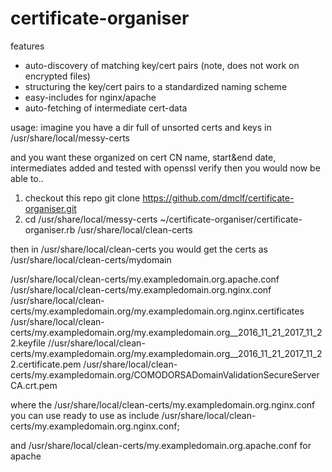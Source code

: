 # certificate-organiser

features
- auto-discovery of matching key/cert pairs (note, does not work on encrypted files)
- structuring the key/cert pairs to a standardized naming scheme
- easy-includes for nginx/apache
- auto-fetching of intermediate cert-data

usage:
imagine you have a dir full of unsorted certs and keys in
/usr/share/local/messy-certs

and you want these organized on cert CN name, start&end date, intermediates added and tested with openssl verify
then you would now be able to..

1) checkout this repo
   git clone https://github.com/dmclf/certificate-organiser.git
2) cd /usr/share/local/messy-certs
   ~/certificate-organiser/certificate-organiser.rb /usr/share/local/clean-certs

then in /usr/share/local/clean-certs
you would get the certs as
/usr/share/local/clean-certs/mydomain

/usr/share/local/clean-certs/my.exampledomain.org.apache.conf
/usr/share/local/clean-certs/my.exampledomain.org.nginx.conf
/usr/share/local/clean-certs/my.exampledomain.org/my.exampledomain.org.nginx.certificates
/usr/share/local/clean-certs/my.exampledomain.org/my.exampledomain.org__2016_11_21_2017_11_22.keyfile
//usr/share/local/clean-certs/my.exampledomain.org/my.exampledomain.org__2016_11_21_2017_11_22.certificate.pem
/usr/share/local/clean-certs/my.exampledomain.org/COMODORSADomainValidationSecureServerCA.crt.pem

where the /usr/share/local/clean-certs/my.exampledomain.org.nginx.conf you can use ready to use as 
include /usr/share/local/clean-certs/my.exampledomain.org.nginx.conf;

and /usr/share/local/clean-certs/my.exampledomain.org.apache.conf for apache

